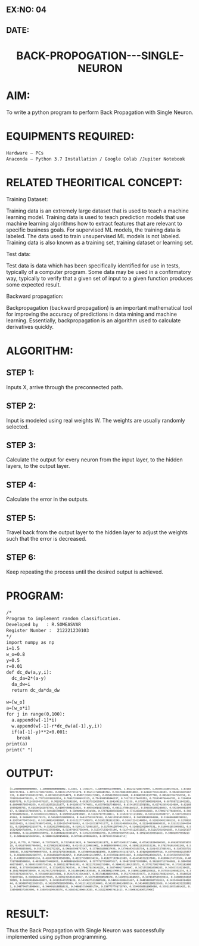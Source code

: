 ## EX:NO: 04
## DATE:

# <p align="center">BACK-PROPOGATION---SINGLE-NEURON</p>
# AIM:
To write a python program to perform Back Propagation with Single Neuron.
# EQUIPMENTS REQUIRED:
~~~
Hardware – PCs
Anaconda – Python 3.7 Installation / Google Colab /Jupiter Notebook
~~~
# RELATED THEORITICAL CONCEPT:

Training Dataset:

Training data is an extremely large dataset that is used to teach a machine learning model. Training data is used to teach prediction models that use machine learning algorithms how to extract features that are relevant to specific business goals. For supervised ML models, the training data is labeled. The data used to train unsupervised ML models is not labeled. Training data is also known as a training set, training dataset or learning set.

Test data:

Test data is data which has been specifically identified for use in tests, typically of a computer program. Some data may be used in a confirmatory way, typically to verify that a given set of input to a given function produces some expected result.

Backward propagation:

Backpropagation (backward propagation) is an important mathematical tool for improving the accuracy of predictions in data mining and machine learning. Essentially, backpropagation is an algorithm used to calculate derivatives quickly.

# ALGORITHM:
## STEP 1:
Inputs X, arrive through the preconnected path.
## STEP 2:
Input is modeled using real weights W. The weights are usually randomly selected.
## STEP 3:
Calculate the output for every neuron from the input layer, to the hidden layers, to the output layer.
## STEP 4:
Calculate the error in the outputs.
## STEP 5:
Travel back from the output layer to the hidden layer to adjust the weights such that the error is decreased.
## STEP 6:
Keep repeating the process until the desired output is achieved.
# PROGRAM:
~~~
/*
Program to implement random classification.
Developed by   : R.SOMEASVAR
Register Number :  212221230103
*/
import numpy as np
i=1.5    
w_o=0.8  
y=0.5    
r=0.01   
def dc_dw(a,y,i):
  dc_da=2*(a-y)
  da_dw=i
  return dc_da*da_dw
  
w=[w_o]
a=[w_o*i]
for j in range(0,100):
  a.append(w[-1]*i)
  w.append(w[-1]-r*dc_dw(a[-1],y,i))
  if(a[-1]-y)**2<0.001:
    break
print(a)
print(" ")
~~~
# OUTPUT:
![OUTPUT](./1.jpg)
# RESULT:
Thus the Back Propagation with Single Neuron was successfully implemented using python programming.

